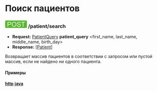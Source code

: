 Поиск пациентов
=

### ![POST](../../../img/post.png) /patient/search
* **Request:** [PatientQuery](../../../types/types.md#PatientQuery) **patient_query** <first_name, last_name, middle_name, birth_day>
* **Response:** [[Patient](../../../types/types.md#Patient)]

Возвращает массив пациентов в соответствии с запросом или пустой массив, если не найдено ни одного пациента. 


#### Примеры
**[http](examples/search.md)**
**[java](examples/searchJava.md)**
